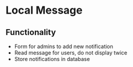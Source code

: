 # Local Message

## Functionality

- Form for admins to add new notification
- Read message for users, do not display twice
- Store notifications in database

